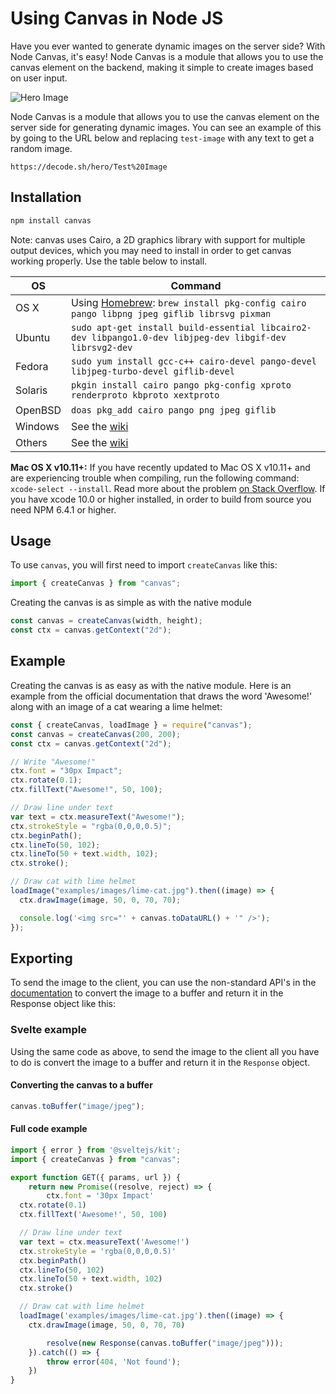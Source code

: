 # Using Canvas in Node JS

Have you ever wanted to generate dynamic images on the server side? With Node Canvas, it's easy! Node Canvas is a module that allows you to use the canvas element on the backend, making it simple to create images based on user input.

![Hero Image](https://decode.sh/og/post/Using%20Canvas%20in%20Node%20JS)

Node Canvas is a module that allows you to use the canvas element on the server side for generating dynamic images. You can see an example of this by going to the URL below and replacing `test-image` with any text to get a random image.

```text
https://decode.sh/hero/Test%20Image
```

## Installation

```sh
npm install canvas
```

Note: canvas uses Cairo, a 2D graphics library with support for multiple output devices, which you may need to install in order to get canvas working properly. Use the table below to install.

| OS      | Command                                                                                                     |
| ------- | ----------------------------------------------------------------------------------------------------------- |
| OS X    | Using [Homebrew](https://brew.sh/): `brew install pkg-config cairo pango libpng jpeg giflib librsvg pixman` |
| Ubuntu  | `sudo apt-get install build-essential libcairo2-dev libpango1.0-dev libjpeg-dev libgif-dev librsvg2-dev`    |
| Fedora  | `sudo yum install gcc-c++ cairo-devel pango-devel libjpeg-turbo-devel giflib-devel`                         |
| Solaris | `pkgin install cairo pango pkg-config xproto renderproto kbproto xextproto`                                 |
| OpenBSD | `doas pkg_add cairo pango png jpeg giflib`                                                                  |
| Windows | See the [wiki](https://github.com/Automattic/node-canvas/wiki/Installation:-Windows)                        |
| Others  | See the [wiki](https://github.com/Automattic/node-canvas/wiki)                                              |

**Mac OS X v10.11+:** If you have recently updated to Mac OS X v10.11+ and are experiencing trouble when compiling, run the following command: `xcode-select --install`. Read more about the problem [on Stack Overflow](http://stackoverflow.com/a/32929012/148072).
If you have xcode 10.0 or higher installed, in order to build from source you need NPM 6.4.1 or higher.

## Usage

To use `canvas`, you will first need to import `createCanvas` like this:

```javascript
import { createCanvas } from "canvas";
```

Creating the canvas is as simple as with the native module

```javascript
const canvas = createCanvas(width, height);
const ctx = canvas.getContext("2d");
```

## Example

Creating the canvas is as easy as with the native module. Here is an example from the official documentation that draws the word 'Awesome!' along with an image of a cat wearing a lime helmet:

```javascript
const { createCanvas, loadImage } = require("canvas");
const canvas = createCanvas(200, 200);
const ctx = canvas.getContext("2d");

// Write "Awesome!"
ctx.font = "30px Impact";
ctx.rotate(0.1);
ctx.fillText("Awesome!", 50, 100);

// Draw line under text
var text = ctx.measureText("Awesome!");
ctx.strokeStyle = "rgba(0,0,0,0.5)";
ctx.beginPath();
ctx.lineTo(50, 102);
ctx.lineTo(50 + text.width, 102);
ctx.stroke();

// Draw cat with lime helmet
loadImage("examples/images/lime-cat.jpg").then((image) => {
  ctx.drawImage(image, 50, 0, 70, 70);

  console.log('<img src="' + canvas.toDataURL() + '" />');
});
```

## Exporting

To send the image to the client, you can use the non-standard API's in the [documentation](https://github.com/Automattic/node-canvas) to convert the image to a buffer and return it in the Response object like this:

### Svelte example

Using the same code as above, to send the image to the client all you have to do is convert the image to a buffer and return it in the `Response` object.

#### Converting the canvas to a buffer

```javascript
canvas.toBuffer("image/jpeg");
```

#### Full code example

```javascript
import { error } from '@sveltejs/kit';
import { createCanvas } from "canvas";

export function GET({ params, url }) {
    return new Promise((resolve, reject) => {
        ctx.font = '30px Impact'
  ctx.rotate(0.1)
  ctx.fillText('Awesome!', 50, 100)

  // Draw line under text
  var text = ctx.measureText('Awesome!')
  ctx.strokeStyle = 'rgba(0,0,0,0.5)'
  ctx.beginPath()
  ctx.lineTo(50, 102)
  ctx.lineTo(50 + text.width, 102)
  ctx.stroke()

  // Draw cat with lime helmet
  loadImage('examples/images/lime-cat.jpg').then((image) => {
    ctx.drawImage(image, 50, 0, 70, 70)

        resolve(new Response(canvas.toBuffer("image/jpeg")));
    }).catch(() => {
        throw error(404, 'Not found');
    })
}
```
